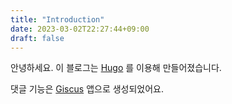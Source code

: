 ```yaml
---
title: "Introduction"
date: 2023-03-02T22:27:44+09:00
draft: false
---
```


안녕하세요. 이 블로그는 [Hugo](https://gohugo.io) 를 이용해 만들어졌습니다.

댓글 기능은 [Giscus](https://giscus.app) 앱으로 생성되었어요.
